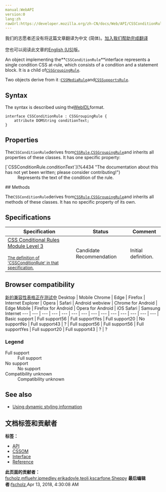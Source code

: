 ```yaml
---
manual:WebAPI
version:0
lang:zh
rawUrl:https://developer.mozilla.org/zh-CN/docs/Web/API/CSSConditionRule
---
```




<bdi>我们的志愿者还没有将这篇文章翻译为<bdi>中文 (简体)</bdi>。[加入我们帮助完成翻译](%4427 "")<br></br>您也可以阅读此文章的[English (US)](%4428 "")版。</bdi>






An object implementing the**`CSSConditionRule`**interface represents a single condition CSS at-rule, which consists of a condition and a statement block. It is a child of[`CSSGroupingRule`](%4429 "An object implementing the CSSGroupingRule interface represents any CSS at-rule that contains other rules nested within it.").



Two objects derive from it :[`CSSMediaRule`](%4430 "The CSSMediaRule is an interface representing a single CSS @media rule. It implements the CSSConditionRule interface, and therefore the CSSGroupingRule and the CSSRule interface with a type value of 4 (CSSRule.MEDIA_RULE).")and[`CSSSupportsRule`](%4431 "The CSSSupportsRule interface describes an object representing a single CSS @supports at-rule. It implements the CSSConditionRule interface, and therefore the CSSRule and CSSGroupingRule interfaces with a type value of 12 (CSSRule.SUPPORTS_RULE).").


## Syntax<a name="Syntax"></a>


The syntax is described using the[WebIDL](%4432 "http://dev.w3.org/2006/webapi/WebIDL/")format.


```
interface CSSConditionRule : CSSGroupingRule {
    attribute DOMString conditionText;
}
```

## Properties<a name="Properties"></a>


The`CSSConditionRule`derives from[`CSSRule`](%4433 "The CSSRule interface represents a single CSS rule. There are several types of rules, listed in the Type constants section below."),[`CSSGroupingRule`](%4429 "An object implementing the CSSGroupingRule interface represents any CSS at-rule that contains other rules nested within it.")and inherits all properties of these classes. It has one specific property:

<dl><dt>[`CSSConditionRule.conditionText`](%4434 "The documentation about this has not yet been written; please consider contributing!")</dt><dd>Represents the text of the condition of the rule.</dd></dl>
## Methods<a name="Methods"></a>


The`CSSConditionRule`derives from[`CSSRule`](%4433 "The CSSRule interface represents a single CSS rule. There are several types of rules, listed in the Type constants section below."),[`CSSGroupingRule`](%4429 "An object implementing the CSSGroupingRule interface represents any CSS at-rule that contains other rules nested within it.")and inherits all methods of these classes. It has no specific property of its own.


## Specifications<a name="Specification"></a>
Specification | Status | Comment 
 ---  |  ---  |  ---  | 
[CSS Conditional Rules Module Level 3<br></br><small>The definition of &#39;CSSConditionRule&#39; in that specification.</small>](%4435 "") | Candidate Recommendation | Initial definition. 


## Browser compatibility<a name="Browser_compatibility"></a>
[新的兼容性表格正在测试中<i></i>](%3360 "")
<abbr>Desktop<i></i></abbr> | <abbr>Mobile<i></i></abbr> 
<abbr>Chrome<i></i></abbr> | <abbr>Edge<i></i></abbr> | <abbr>Firefox<i></i></abbr> | <abbr>Internet Explorer<i></i></abbr> | <abbr>Opera<i></i></abbr> | <abbr>Safari<i></i></abbr> | <abbr>Android webview<i></i></abbr> | <abbr>Chrome for Android<i></i></abbr> | <abbr>Edge Mobile<i></i></abbr> | <abbr>Firefox for Android<i></i></abbr> | <abbr>Opera for Android<i></i></abbr> | <abbr>iOS Safari<i></i></abbr> | <abbr>Samsung Internet<i></i></abbr> 
 ---  |  ---  |  ---  |  ---  |  ---  |  ---  |  ---  |  ---  |  ---  |  ---  |  ---  |  ---  |  ---  |  ---  | 
Basic support | <abbr>Full support</abbr>56 | <abbr>Full support</abbr>Yes | <abbr>Full support</abbr>20 | <abbr>No support</abbr>No | <abbr>Full support</abbr>43 | <abbr>?</abbr> | <abbr>Full support</abbr>56 | <abbr>Full support</abbr>56 | <abbr>Full support</abbr>Yes | <abbr>Full support</abbr>20 | <abbr>Full support</abbr>43 | <abbr>?</abbr> | <abbr>?</abbr> 


### Legend<a name="Legend"></a>
<dl><dt><abbr>Full support</abbr></dt><dd>Full support</dd><dt><abbr>No support</abbr></dt><dd>No support</dd><dt><abbr>Compatibility unknown</abbr></dt><dd>Compatibility unknown</dd></dl>

## See also<a name="See_also"></a>

* [Using dynamic styling information](%4436 "en/DOM/Using_dynamic_styling_information")



## 文档标签和贡献者
**标签：**
* [API](%50 "")
* [CSSOM](%4437 "")
* [Interface](%3380 "")
* [Reference](%3381 "")

**此页面的贡献者：**[fscholz](%60 ""),[mfluehr](%4438 ""),[jpmedley](%3413 ""),[erikadoyle](%3894 ""),[teoli](%160 ""),[kscarfone](%3900 ""),[Sheppy](%405 "")
**最后编辑者:**[fscholz](%60 ""),<time>Apr 13, 2018, 4:30:08 AM</time>


